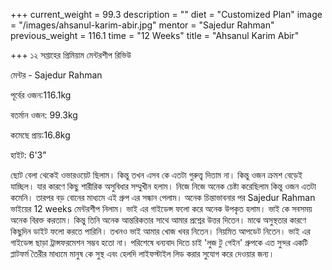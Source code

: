+++
current_weight = 99.3
description = ""
diet = "Customized Plan"
image = "/images/ahsanul-karim-abir.jpg"
mentor = "Sajedur Rahman"
previous_weight = 116.1
time = "12 Weeks"
title = "Ahsanul Karim Abir"

+++
১২ সপ্তাহের প্রিমিয়াম মেন্টরশীপ রিভিউ

মেন্টর - Sajedur Rahman

পূর্বের ওজন:116.1kg

বতর্মান ওজন: 99.3kg

কমেছে প্রায়:16.8kg

হাইট: 6'3"

ছোট বেলা থেকেই ওভারওয়েট ছিলাম। কিন্তু তখন এসব কে এতটা গুরুত্ত্ব দিতাম না। কিন্তু ওজন ক্রমশ বেড়েই যাচ্ছিল। যার কারণে কিছু শারীরিক অসুবিধার সম্মুখীন হলাম। নিজে নিজে অনেক চেষ্টা করেছিলাম কিন্তু ওজন এতটা কমেনি। তারপর বড় বোনের মাধ্যমে এই গ্রুপ এর সন্ধান পেলাম। অনেক চিন্তাভাবনার পর Sajedur Rahman ভাইয়ের 12 weeks মেন্টরশীপ নিলাম। ভাই এর গাইডেন্স ফলো করে অনেক উপকৃত হলাম। ভাই কে সবসময় অনেক বিরক্ত করতাম। কিন্তু তিনি অনেক আন্তরিকতার সাথে আমার প্রশ্নের উত্তর দিতেন। মাঝে অসুস্থতার কারণে কিছুদিন ডাইট ফলো করতে পারিনি। তখনও ভাই আমার খোজ খবর নিতেন। নিয়মিত আপডেট নিতেন। ভাই এর গাইডেন্স ছাড়া ট্রান্সফরমেশন সম্ভব হতো না। পরিশেষে ধন্যবাদ দিতে চাই 'লুজ টু গেইন' গ্রুপকে এত সুন্দর একটি প্লাটফর্ম তৈরীর মাধ্যমে মানুষ কে সুস্থ এবং হেলদি লাইফস্টাইল লিড করার সুযোগ করে দেওয়ার জন্য।